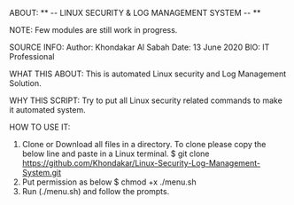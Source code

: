 ABOUT: ** -- LINUX SECURITY & LOG MANAGEMENT SYSTEM -- **

NOTE: Few modules are still work in progress.
         
SOURCE INFO:
Author: Khondakar Al Sabah
Date: 13 June 2020
BIO: IT Professional

WHAT THIS ABOUT:
This is automated Linux security and Log Management Solution.

WHY THIS SCRIPT:
Try to put all Linux security related commands to make it automated system.

HOW TO USE IT:
1. Clone or Download all files in a directory. To clone please copy the below line and paste in a Linux terminal.
   $ git clone https://github.com/Khondakar/Linux-Security-Log-Management-System.git
2. Put permission as below
   $ chmod +x ./menu.sh
2. Run (./menu.sh) and follow the prompts.

